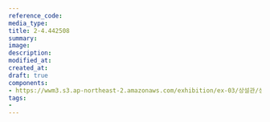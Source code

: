 ```yaml
---
reference_code:
media_type:
title: 2-4.442508
summary:
image:
description:
modified_at:
created_at:
draft: true
components:
- https://wwm3.s3.ap-northeast-2.amazonaws.com/exhibition/ex-03/상설관/상설관1+오른편/2-4.442508.jpg
tags:
-
---
```


